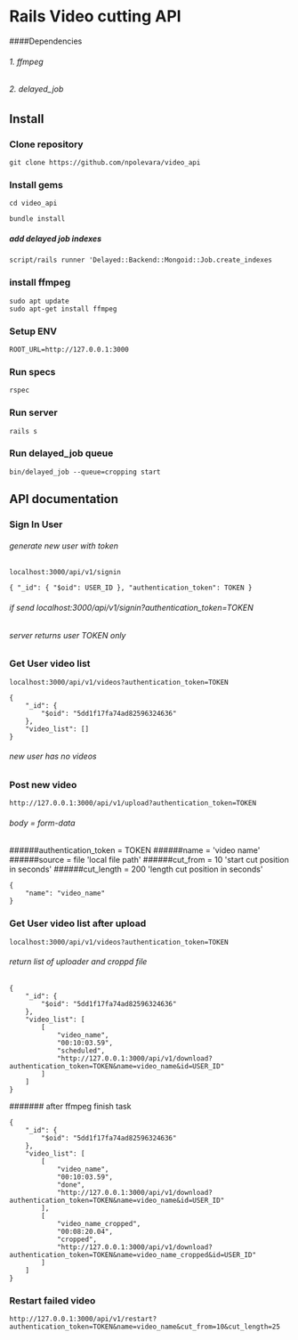 # Rails Video cutting API

####Dependencies
###### 1. ffmpeg
###### 2. delayed_job

## Install

### Clone repository
```
git clone https://github.com/npolevara/video_api
```

### Install gems
```
cd video_api
```

```
bundle install
```
##### add delayed job indexes
```
script/rails runner 'Delayed::Backend::Mongoid::Job.create_indexes
```
### install ffmpeg
```
sudo apt update
sudo apt-get install ffmpeg
```
### Setup ENV
```
ROOT_URL=http://127.0.0.1:3000
```
### Run specs
```
rspec
```

### Run server
```
rails s
```
### Run delayed_job queue
```
bin/delayed_job --queue=cropping start
```

## API documentation

### Sign In User
###### generate new user with token
```
localhost:3000/api/v1/signin
```
``
{
    "_id": {
        "$oid": USER_ID
    },
    "authentication_token": TOKEN
}
``
###### if send localhost:3000/api/v1/signin?authentication_token=TOKEN
###### server returns user TOKEN only

### Get User video list
```
localhost:3000/api/v1/videos?authentication_token=TOKEN
```
````
{
    "_id": {
        "$oid": "5dd1f17fa74ad82596324636"
    },
    "video_list": []
}
````
###### new user has no videos

### Post new video
```
http://127.0.0.1:3000/api/v1/upload?authentication_token=TOKEN
```
###### body = form-data
######authentication_token = TOKEN
######name = 'video name'
######source = file 'local file path'
######cut_from = 10 'start cut position in seconds'
######cut_length = 200 'length cut position in seconds'

````
{
    "name": "video_name"
}
````
### Get User video list after upload
```
localhost:3000/api/v1/videos?authentication_token=TOKEN
```
###### return list of uploader and croppd file
````
{
    "_id": {
        "$oid": "5dd1f17fa74ad82596324636"
    },
    "video_list": [
        [
            "video_name",
            "00:10:03.59",
            "scheduled",
            "http://127.0.0.1:3000/api/v1/download?authentication_token=TOKEN&name=video_name&id=USER_ID"
        ]
    ]
}
````
####### after ffmpeg finish task
````
{
    "_id": {
        "$oid": "5dd1f17fa74ad82596324636"
    },
    "video_list": [
        [
            "video_name",
            "00:10:03.59",
            "done",
            "http://127.0.0.1:3000/api/v1/download?authentication_token=TOKEN&name=video_name&id=USER_ID"
        ],
        [
            "video_name_cropped",
            "00:08:20.04",
            "cropped",
            "http://127.0.0.1:3000/api/v1/download?authentication_token=TOKEN&name=video_name_cropped&id=USER_ID"
        ]
    ]
}
````
### Restart failed video
`````
http://127.0.0.1:3000/api/v1/restart?authentication_token=TOKEN&name=video_name&cut_from=10&cut_length=25
`````